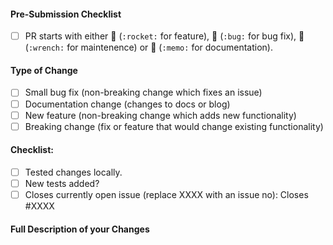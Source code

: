 #### Pre-Submission Checklist

- [ ] PR starts with either 🚀 (`:rocket:` for feature), 🐛 (`:bug:` for bug fix), 🔧 (`:wrench:` for maintenence) or 📝 (`:memo:` for documentation).

#### Type of Change

- [ ] Small bug fix (non-breaking change which fixes an issue)
- [ ] Documentation change (changes to docs or blog)
- [ ] New feature (non-breaking change which adds new functionality)
- [ ] Breaking change (fix or feature that would change existing functionality)

#### Checklist:

- [ ] Tested changes locally.
- [ ] New tests added?
- [ ] Closes currently open issue (replace XXXX with an issue no): Closes #XXXX

#### Full Description of your Changes
